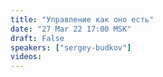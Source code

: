 ```yaml
---
title: "Управление как оно есть"
date: "27 Mar 22 17:00 MSK"
draft: False
speakers: ["sergey-budkov"]
videos:
---
```

